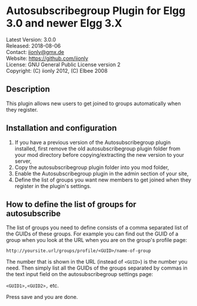 Autosubscribegroup Plugin for Elgg 3.0 and newer Elgg 3.X
=========================================================

Latest Version: 3.0.0  
Released: 2018-08-06  
Contact: iionly@gmx.de  
Website: https://github.com/iionly  
License: GNU General Public License version 2  
Copyright: (C) iionly 2012, (C) Elbee 2008


Description
-----------

This plugin allows new users to get joined to groups automatically when they register.


Installation and configuration
------------------------------

1. If you have a previous version of the Autosubscribegroup plugin installed, first remove the old autosubscribegroup plugin folder from your mod directory before copying/extracting the new version to your server,
2. Copy the autosubscribegroup plugin folder into you mod folder,
3. Enable the Autosubscribegroup plugin in the admin section of your site,
4. Define the list of groups you want new members to get joined when they register in the plugin's settings.


How to define the list of groups for autosubscribe
--------------------------------------------------

The list of groups you need to define consists of a comma separated list of the GUIDs of these groups. For example you can find out the GUID of a group when you look at the URL when you are on the group's profile page:

```
http://yoursite.url/groups/profile/<GUID>/name-of-group
```

The number that is shown in the URL (instead of `<GUID>`) is the number you need. Then simply list all the GUIDs of the groups separated by commas in the text input field on the autosubscribegroup settings page:

`<GUID1>,<GUID2>,` etc.

Press save and you are done.
